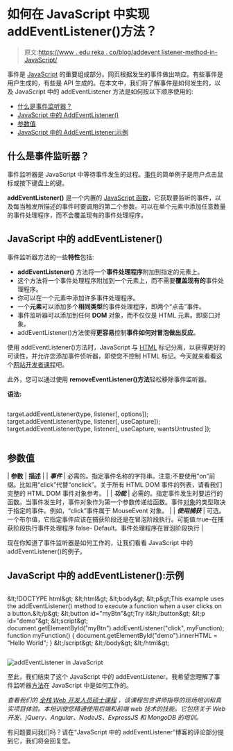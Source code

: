 # 如何在 JavaScript 中实现 addEventListener()方法？

> 原文:[https://www . edu reka . co/blog/addevent listener-method-in-JavaScript/](https://www.edureka.co/blog/addeventlistener-method-in-javascript/)

事件是 [JavaScript](https://www.edureka.co/javascript-jquery-training) 的重要组成部分。网页根据发生的事件做出响应。有些事件是用户生成的，有些是 API 生成的。在本文中，我们将了解事件是如何发生的，以及 JavaScript 中的 addEventListener 方法是如何按以下顺序使用的:

*   [什么是事件监听器？](#what)
*   [JavaScript 中的 AddEventListener()](#method)
*   [参数值](#values)
*   [JavaScript 中的 AddEventListener:示例](#example)

## **什么是事件监听器？**

事件监听器是 JavaScript 中等待事件发生的过程。[事件](https://www.edureka.co/blog/event-bubbling-and-event-capturing/)的简单例子是用户点击鼠标或按下键盘上的键。

**addEventListener()** 是一个内置的 [JavaScript 函数](https://www.edureka.co/blog/javascript-functions/)，它获取要监听的事件，以及每当触发所描述的事件时要调用的第二个参数。可以在单个元素中添加任意数量的事件处理程序，而不会覆盖现有的事件处理程序。

## **JavaScript 中的 addEventListener()**

事件监听器方法的一些**特性**包括:

*   **addEventListener()** 方法将一个**事件处理程序**附加到指定的元素上。
*   这个方法将一个事件处理程序附加到一个元素上，而不需要**覆盖现有的**事件处理程序。
*   你可以在一个元素中添加许多事件处理程序。
*   一个**元素**可以添加多个**相同类型**的事件处理程序，即两个“点击”事件。
*   事件监听器可以添加到任何 **DOM** 对象，而不仅仅是 HTML 元素。即窗口对象。
*   addEventListener()方法使得**更容易**控制**事件如何对冒泡做出反应**。

使用 addEventListener()方法时，JavaScript 与 [HTML](https://www.edureka.co/blog/what-is-html/) 标记分离，以获得更好的可读性，并允许您添加事件侦听器，即使您不控制 HTML 标记。今天就来看看这个[网站开发者课程](https://www.edureka.co/masters-program/full-stack-developer-training)吧。

此外，您可以通过使用 **removeEventListener()方法**轻松移除事件监听器。

**语法:**

```

```
target.addEventListener(type, listener[, options]);
target.addEventListener(type, listener[, useCapture]);
target.addEventListener(type, listener[, useCapture, wantsUntrusted ]);
```

```

## **参数值**

| **参数** | **描述** |
| ***事件*** | 必需的。指定事件名称的字符串。注意:不要使用“on”前缀。比如用“click”代替“onclick”。关于所有 HTML DOM 事件的列表，请看我们完整的 HTML DOM 事件对象参考。 |
| ***功能*** | 必需的。指定事件发生时要运行的函数。当事件发生时，事件对象作为第一个参数传递给函数。事件[对象](https://www.edureka.co/blog/javascript-object/)的类型取决于指定的事件。例如，“click”事件属于 MouseEvent 对象。 |
| ***使用捕获*** | 可选。一个布尔值，它指定事件应该在捕获阶段还是在冒泡阶段执行。可能值:true–在捕获阶段执行事件处理程序 false- Default。事件处理程序在冒泡阶段执行 |

现在你知道了事件监听器是如何工作的，让我们看看 JavaScript 中的 addEventListener()的例子。

## **JavaScript 中的 addEventListener():示例**

```

```
&amp;lt;!DOCTYPE html&amp;gt;
&amp;lt;html&amp;gt;
&amp;lt;body&amp;gt;
&amp;lt;p&amp;gt;This example uses the addEventListener() method to execute a function when a user clicks on a button.&amp;lt;/p&amp;gt;
&amp;lt;button id="myBtn"&amp;gt;Try it&amp;lt;/button&amp;gt;
&amp;lt;p id="demo"&amp;gt;
&amp;lt;script&amp;gt;
document.getElementById("myBtn").addEventListener("click", myFunction);
function myFunction() {
document.getElementById("demo").innerHTML = "Hello World";
}
&amp;lt;/script&amp;gt;
&amp;lt;/body&amp;gt;
&amp;lt;/html&amp;gt;
```

```

![addEventListener in JavaScript](../Images/aa419203cf98011d1b8987eadcba863d.png)

至此，我们结束了这个 JavaScript 中的 addEventListener。我希望您理解了事件监听器[方法](https://www.edureka.co/blog/javascript-methods/)在 JavaScript 中是如何工作的。

*查看我们的  [全栈 Web 开发人员硕士课程](https://www.edureka.co/masters-program/full-stack-developer-training) ，该课程包含讲师指导的现场培训和真实项目体验。本培训使您精通使用后端和前端 web 技术的技能。它包括关于 Web 开发、jQuery、Angular、NodeJS、ExpressJS 和 MongoDB 的培训。*

有问题要问我们吗？请在“JavaScript 中的 addEventListener”博客的评论部分提到它，我们将会回复您。